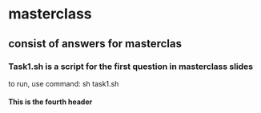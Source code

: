 # masterclass
## consist of answers for masterclas
### Task1.sh is a script for the first question in masterclass slides
to run, use command: sh task1.sh
#### This is the fourth header
